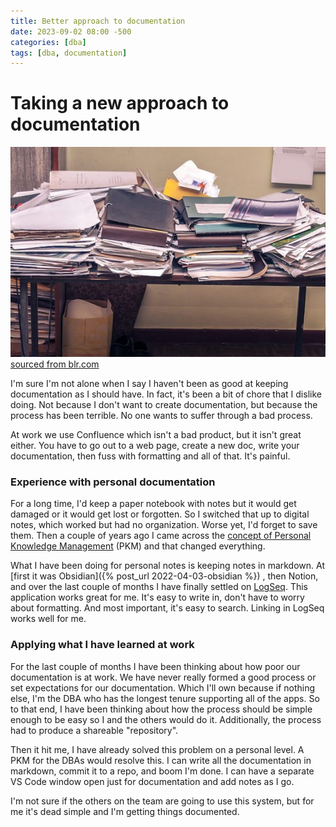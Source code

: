 ```yaml
---
title: Better approach to documentation
date: 2023-09-02 08:00 -500
categories: [dba]
tags: [dba, documentation]
---
```


# Taking a new approach to documentation

[![Disorganized documentaion](/assets/images/doc_hassle.jpeg) sourced from blr.com](https://blr.com)

I'm sure I'm not alone when I say I haven't been as good at keeping documentation as I should have. In fact, it's been a bit of chore that I dislike doing. Not because I don't want to create documentation, but because the process has been terrible. No one wants to suffer through a bad process. 

At work we use Confluence which isn't a bad product, but it isn't great either. You have to go out to a web page, create a new doc, write your documentation, then fuss with formatting and all of that. It's painful.

### Experience with personal documentation

For a long time, I'd keep a paper notebook with notes but it would get damaged or it would get lost or forgotten. So I switched that up to digital notes, which worked but had no organization. Worse yet, I'd forget to save them. Then a couple of years ago I came across the [concept of Personal Knowledge Management](https://elizabethbutlermd.com/personal-knowledge-management/) (PKM) and that changed everything.

What I have been doing for personal notes is keeping notes in markdown. At [first it was Obsidian]({% post_url 2022-04-03-obsidian %}) , then Notion, and over the last couple of months I have finally settled on [LogSeq](https://logseq.com). This application works great for me. It's easy to write in, don't have to worry about formatting. And most important, it's easy to search. Linking in LogSeq works well for me.

### Applying what I have learned at work

For the last couple of months I have been thinking about how poor our documentation is at work. We have never really formed a good process or set expectations for our documentation. Which I'll own because if nothing else, I'm the DBA who has the longest tenure supporting all of the apps. So to that end, I have been thinking about how the process should be simple enough to be easy so I and the others would do it. Additionally, the process had to produce a shareable "repository".

Then it hit me, I have already solved this problem on a personal level. A PKM for the DBAs would resolve this. I can write all the documentation in markdown, commit it to a repo, and boom I'm done. I can have a separate VS Code window open just for documentation and add notes as I go. 

I'm not sure if the others on the team are going to use this system, but for me it's dead simple and I'm getting things documented. 